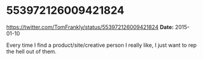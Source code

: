 # 553972126009421824
https://twitter.com/TomFrankly/status/553972126009421824
**Date:** 2015-01-10

Every time I find a product/site/creative person I really like, I just want to rep the hell out of them.

